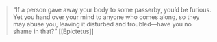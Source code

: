 > “If a person gave away your body to some passerby, you’d be furious. Yet you hand over your mind to anyone who comes along, so they may abuse you, leaving it disturbed and troubled—have you no shame in that?”
> [[Epictetus]]
